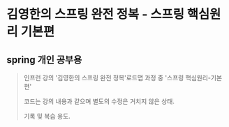 # 김영한의 스프링 완전 정복 - 스프링 핵심원리 기본편
## spring 개인 공부용

> 인프런 강의 '김영한의 스프링 완전 정복'로드맵 과정 중 '스프링 핵심원리-기본편'
> 
> 코드는 강의 내용과 같으며 별도의 수정은 거치지 않은 상태.
> 
> 기록 및 복습 용도.
